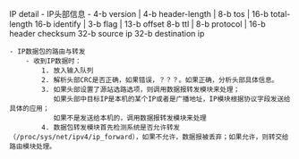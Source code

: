 IP detail
    - IP头部信息
        - 
            4-b version | 4-b header-length | 8-b tos | 16-b total-length
                    16-b identify | 3-b flag | 13-b offset
            8-b ttl     |     8-b protocol  |   16-b header checksum
                            32-b source ip
                            32-b destination ip




    - IP数据包的路由与转发
        - 收到IP数据时：
            1. 放入输入队列
            2. 解析头部CRC是否正确，如果错误，？？？。如果正确，分析头部具体信息。
            3. 如果头部设置了源站选路选项，则调用数据报转发模块来处理；
               如果头部中目标IP是本机的某个IP或者是广播地址，IP模块根据协议字段发送给具体的应用；
               如果不是发送给本机的，调用数据报转发模块来处理
            4. 数据包转发模块首先检测系统是否允许转发（/proc/sys/net/ipv4/ip_forward），如果不允许，数据报被丢弃；如果允许，则转交给路由模块处理。
                    




